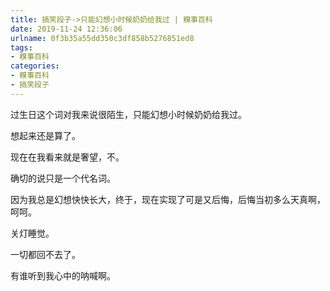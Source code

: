 ```yaml
---
title: 搞笑段子->只能幻想小时候奶奶给我过 | 糗事百科
date: 2019-11-24 12:36:06
urlname: 0f3b35a55dd350c3df858b5276851ed8
tags: 
- 糗事百科
categories:
- 糗事百科
- 搞笑段子
---
```

过生日这个词对我来说很陌生，只能幻想小时候奶奶给我过。

想起来还是算了。

现在在我看来就是奢望，不。

确切的说只是一个代名词。

因为我总是幻想快快长大，终于，现在实现了可是又后悔，后悔当初多么天真啊，呵呵。

关灯睡觉。

一切都回不去了。

有谁听到我心中的呐喊啊。


